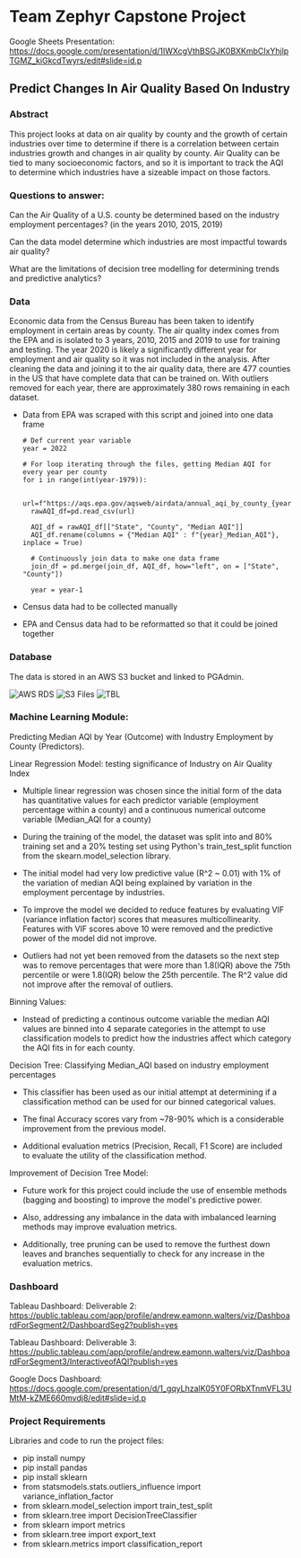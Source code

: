 # Team Zephyr Capstone Project

Google Sheets Presentation:
https://docs.google.com/presentation/d/1IWXcgVthBSGJK0BXKmbCIxYhjlpTGMZ_kiGkcdTwyrs/edit#slide=id.p




## Predict Changes In Air Quality Based On Industry

### Abstract

This project looks at data on air quality by county and the growth of certain industries over time to determine if there is a correlation between certain industries growth and changes in air quality by county. Air Quality can be tied to many socioeconomic factors, and so it is important to track the AQI to determine which industries have a sizeable impact on those factors. 

### Questions to answer:

Can the Air Quality of a U.S. county be determined based on the industry employment percentages? (in the years 2010, 2015, 2019)

Can the data model determine which industries are most impactful towards air quality?

What are the limitations of decision tree modelling for determining trends and predictive analytics?

### Data

Economic data from the Census Bureau has been taken to identify employment in certain areas by county. The air quality index comes from the EPA and is isolated to 3 years, 2010, 2015 and 2019 to use for training and testing. The year 2020 is likely a significantly different year for employment and air quality so it was not included in the analysis. After cleaning the data and joining it to the air quality data, there are 477 counties in the US that have complete data that can be trained on. With outliers removed for each year, there are approximately 380 rows remaining in each dataset.

- Data from EPA was scraped with this script and joined into one data frame

      # Def current year variable
      year = 2022

      # For loop iterating through the files, getting Median AQI for every year per county
      for i in range(int(year-1979)):

        url=f"https://aqs.epa.gov/aqsweb/airdata/annual_aqi_by_county_{year}.zip"
        rawAQI_df=pd.read_csv(url)

        AQI_df = rawAQI_df[["State", "County", "Median AQI"]]
        AQI_df.rename(columns = {"Median AQI" : f"{year}_Median_AQI"}, inplace = True)

        # Continuously join data to make one data frame
        join_df = pd.merge(join_df, AQI_df, how="left", on = ["State", "County"])

        year = year-1
        
- Census data had to be collected manually

- EPA and Census data had to be reformatted so that it could be joined together

### Database

The data is stored in an AWS S3 bucket and linked to PGAdmin.

<img   src="https://github.com/qaz957/Team_Zephyr/blob/main/Images/DB_Details_AWS.JPG"  alt="AWS RDS"  title="AWS RDS" style="display: inline-block; margin: 0 auto; max-width: 300px">

<img   src="https://github.com/qaz957/Team_Zephyr/blob/main/Images/S3_Files.JPG"  alt="S3 Files"  title="S3 Files" style="display: inline-block; margin: 0 auto; max-width: 300px">

<img   src="https://github.com/qaz957/Team_Zephyr/blob/main/Images/Tbl_Logins.JPG"  alt="TBL"  title="TBL" style="display: inline-block; margin: 0 auto; max-width: 300px">

### Machine Learning Module: 
 
Predicting Median AQI by Year (Outcome) with Industry Employment by County (Predictors). 
 
Linear Regression Model: testing significance of Industry on Air Quality Index 

- Multiple linear regression was chosen since the initial form of the data has quantitative values for each predictor variable (employment percentage within a county) and a continuous numerical outcome variable (Median_AQI for a county)

- During the training of the model, the dataset was split into and 80% training set and a 20% testing set using Python's train_test_split function from the skearn.model_selection library.

- The initial model had very low predictive value (R^2 ~ 0.01) with 1% of the variation of median AQI being explained by variation in the employment percentage by industries.

- To improve the model we decided to reduce features by evaluating VIF (variance inflation factor) scores that measures multicollinearity. Features with VIF scores above 10 were removed and the predictive power of the model did not improve. 

- Outliers had not yet been removed from the datasets so the next step was to remove percentages that were more than 1.8(IQR) above the 75th percentile or were 1.8(IQR) below the 25th percentile. The R^2 value did not improve after the removal of outliers.

Binning Values:

- Instead of predicting a continous outcome variable the median AQI values are binned into 4 separate categories in the attempt to use classification models to predict how the industries affect which category the AQI fits in for each county.

Decision Tree: Classifying Median_AQI based on industry employment percentages

- This classifier has been used as our initial attempt at determining if a classification method can be used for our binned categorical values. 

- The final Accuracy scores vary from ~78-90% which is a considerable improvement from the previous model.

- Additional evaluation metrics (Precision, Recall, F1 Score) are included to evaluate the utility of the classification method. 

Improvement of Decision Tree Model:

- Future work for this project could include the use of ensemble methods (bagging and boosting) to improve the model's predictive power.

- Also, addressing any imbalance in the data with imbalanced learning methods may improve evaluation metrics.

- Additionally, tree pruning can be used to remove the furthest down leaves and branches sequentially to check for any increase in the evaluation metrics.

### Dashboard


Tableau Dashboard:
Deliverable 2:
https://public.tableau.com/app/profile/andrew.eamonn.walters/viz/DashboardForSegment2/DashboardSeg2?publish=yes

Tableau Dashboard:
Deliverable 3:
https://public.tableau.com/app/profile/andrew.eamonn.walters/viz/DashboardForSegment3/InteractiveofAQI?publish=yes

Google Docs Dashboard: 
https://docs.google.com/presentation/d/1_gqyLhzalK05Y0FORbXTnmVFL3UMtM-kZME660mvdj8/edit#slide=id.p


### Project Requirements
Libraries and code to run the project files:
- pip install numpy
- pip install pandas
- pip install sklearn
- from statsmodels.stats.outliers_influence import variance_inflation_factor
- from sklearn.model_selection import train_test_split
- from sklearn.tree import DecisionTreeClassifier
- from sklearn import metrics
- from sklearn.tree import export_text
- from sklearn.metrics import classification_report
